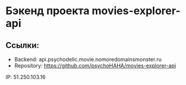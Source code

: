 # Бэкенд проекта movies-explorer-api

## Ссылки:

  - Backend: api.psychodelic.movie.nomoredomainsmonster.ru
  - Repository: https://github.com/psychoHAHA/movies-explorer-api

IP: 51.250.103.16
